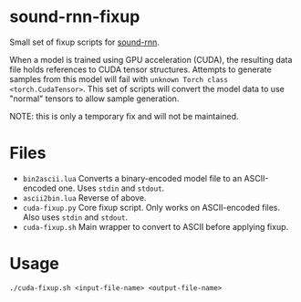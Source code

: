 # sound-rnn-fixup
Small set of fixup scripts for [sound-rnn](https://github.com/johnglover/sound-rnn).

When a model is trained using GPU acceleration (CUDA), the resulting data file holds references to CUDA tensor structures. Attempts to generate samples from this model will fail with `unknown Torch class <torch.CudaTensor>`. This set of scripts will convert the model data to use "normal" tensors to allow sample generation.

NOTE: this is only a temporary fix and will not be maintained.

# Files

* `bin2ascii.lua` Converts a binary-encoded model file to an ASCII-encoded one. Uses `stdin` and `stdout`.
* `ascii2bin.lua` Reverse of above.
* `cuda-fixup.py` Core fixup script. Only works on ASCII-encoded files. Also uses `stdin` and `stdout`.
* `cuda-fixup.sh` Main wrapper to convert to ASCII before applying fixup.

# Usage

`./cuda-fixup.sh <input-file-name> <output-file-name>`

